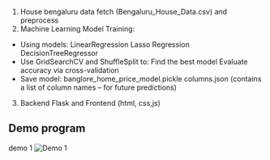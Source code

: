1. House bengaluru data fetch (Bengaluru_House_Data.csv) and preprocess
2. Machine Learning Model Training:
  * Using models:
      LinearRegression
      Lasso Regression
      DecisionTreeRegressor
  * Use GridSearchCV and ShuffleSplit to:
      Find the best model
      Evaluate accuracy via cross-validation
  * Save model:
      banglore_home_price_model.pickle
      columns.json (contains a list of column names – for future predictions)
3. Backend Flask and Frontend (html, css,js)

## Demo program
demo 1
![Demo 1](demo/Screenshot2025-07-15214021.png)
